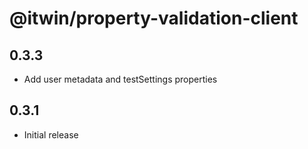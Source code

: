 # @itwin/property-validation-client

## 0.3.3

- Add user metadata and testSettings properties

## 0.3.1

- Initial release